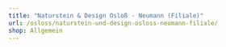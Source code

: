 ```yaml
---
title: "Naturstein & Design Osloß - Neumann (Filiale)"
url: /osloss/naturstein-und-design-osloss-neumann-filiale/
shop: Allgemein
---
```

